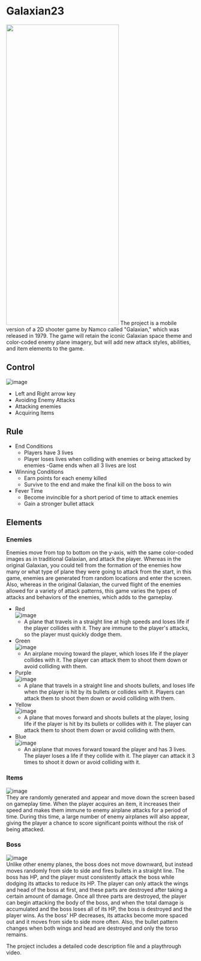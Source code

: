 # Galaxian23
<img src="https://github.com/user-attachments/assets/56c65dcf-3779-4a91-9f42-dc3a28b6c1ed" width="300" height="800"/>
The project is a mobile version of a 2D shooter game by Namco called "Galaxian," which was released in 1979.
The game will retain the iconic Galaxian space theme and color-coded enemy plane imagery, but will add new attack styles, abilities, and item elements to the game. 

## Control
![image](https://github.com/user-attachments/assets/08832167-32ee-4fc1-9e6d-4ba4df188e0d) <br>
- Left and Right arrow key
- Avoiding Enemy Attacks
- Attacking enemies
- Acquiring Items

## Rule
- End Conditions
	- Players have 3 lives
	- Player loses lives when colliding with enemies or being attacked by enemies
	 -Game ends when all 3 lives are lost
- Winning Conditions
	- Earn points for each enemy killed
	- Survive to the end and make the final kill on the boss to win
- Fever Time
	- Become invincible for a short period of time to attack enemies
	- Gain a stronger bullet attack

## Elements
### Enemies
Enemies move from top to bottom on the y-axis, with the same color-coded images as in traditional Galaxian, and attack the player. 
Whereas in the original Galaxian, you could tell from the formation of the enemies how many or what type of plane they were going to attack from the start, in this game, enemies are generated from random locations and enter the screen. Also, whereas in the original Galaxian, the curved flight of the enemies allowed for a variety of attack patterns, this game varies the types of attacks and behaviors of the enemies, which adds to the gameplay.
- Red<br>
  ![image](https://github.com/user-attachments/assets/75dc5028-a4c1-4723-a7b6-bcac8ce49148)<br>
	- A plane that travels in a straight line at high speeds and loses life if the player collides with it. They are immune to the player's attacks, so the player must quickly dodge them.
- Green<br>
  ![image](https://github.com/user-attachments/assets/c68ef198-222c-438b-8470-ddd5dabe7ba8)<br>
	- An airplane moving toward the player, which loses life if the player collides with it. The player can attack them to shoot them down or avoid colliding with them.
- Purple<br>
  ![image](https://github.com/user-attachments/assets/a8847aba-e171-445b-b141-aeaa641d1ece)<br>
	- A plane that travels in a straight line and shoots bullets, and loses life when the player is hit by its bullets or collides with it. Players can attack them to shoot them down or avoid colliding with them.
- Yellow<br>
  ![image](https://github.com/user-attachments/assets/9d5abb3a-431d-4a47-a337-535edd2057d4)<br>
	- A plane that moves forward and shoots bullets at the player, losing life if the player is hit by its bullets or collides with it. The player can attack them to shoot them down or avoid colliding with them.
- Blue<br>
  ![image](https://github.com/user-attachments/assets/4de50ba3-f8e0-4c29-be9f-590debc7aac7)<br>
	- An airplane that moves forward toward the player and has 3 lives. The player loses a life if they collide with it. The player can attack it 3 times to shoot it down or avoid colliding with it.

### Items
![image](https://github.com/user-attachments/assets/76b4cfa2-4917-449c-8c8a-e8ac37526832)<br>
They are randomly generated and appear and move down the screen based on gameplay time. When the player acquires an item, it increases their speed and makes them immune to enemy airplane attacks for a period of time. During this time, a large number of enemy airplanes will also appear, giving the player a chance to score significant points without the risk of being attacked.

### Boss
![image](https://github.com/user-attachments/assets/897f9f80-239c-4e37-8f7f-af1740241de6)<br>
Unlike other enemy planes, the boss does not move downward, but instead moves randomly from side to side and fires bullets in a straight line. 
The boss has HP, and the player must consistently attack the boss while dodging its attacks to reduce its HP. The player can only attack the wings and head of the boss at first, and these parts are destroyed after taking a certain amount of damage. 
Once all three parts are destroyed, the player can begin attacking the body of the boss, and when the total damage is accumulated and the boss loses all of its HP, the boss is destroyed and the player wins. As the boss' HP decreases, its attacks become more spaced out and it moves from side to side more often. Also, the bullet pattern changes when both wings and head are destroyed and only the torso remains.


The project includes a detailed code description file and a playthrough video.
